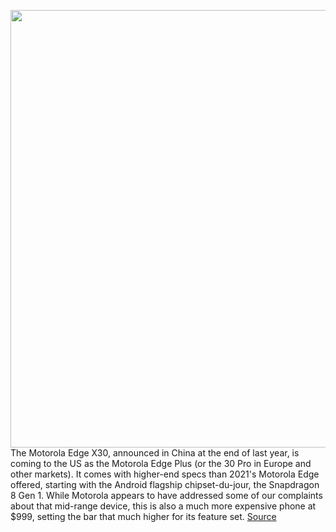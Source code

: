 <img src='https://cdn.vox-cdn.com/thumbor/z0FmTAT2naWawonuQe1DTFn1fgo=/0x0:7854x5239/1200x800/filters:focal(3299x1992:4555x3248)/cdn.vox-cdn.com/uploads/chorus_image/image/70544457/motorola_edge__2022__lifestyle_images_06.0.jpg' width='700px' /><br/>
The Motorola Edge X30, announced in China at the end of last year, is coming to the US as the Motorola Edge Plus (or the 30 Pro in Europe and other markets). It comes with higher-end specs than 2021's Motorola Edge offered, starting with the Android flagship chipset-du-jour, the Snapdragon 8 Gen 1. While Motorola appears to have addressed some of our complaints about that mid-range device, this is also a much more expensive phone at $999, setting the bar that much higher for its feature set.
<a href='https://www.theverge.com/2022/2/24/22947691/motorola-edge-plus-price-screen-specs'> Source <a/>